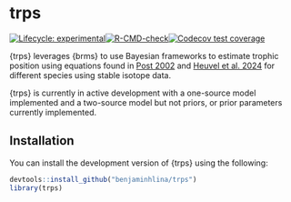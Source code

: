 
<!-- README.md is generated from README.Rmd. Please edit that file -->

# trps

<!-- badges: start -->

[![Lifecycle:
experimental](https://img.shields.io/badge/lifecycle-experimental-orange.svg)](https://lifecycle.r-lib.org/articles/stages.html#experimental)[![R-CMD-check](https://github.com/benjaminhlina/trps/actions/workflows/R-CMD-check.yaml/badge.svg)](https://github.com/benjaminhlina/trps/actions/workflows/R-CMD-check.yaml)[![Codecov
test
coverage](https://codecov.io/gh/benjaminhlina/trps/graph/badge.svg)](https://app.codecov.io/gh/benjaminhlina/trps)
<!-- badges: end -->

{trps} leverages {brms} to use Bayesian frameworks to estimate trophic
position using equations found in [Post
2002](https://esajournals.onlinelibrary.wiley.com/doi/abs/10.1890/0012-9658%282002%29083%5B0703%3AUSITET%5D2.0.CO%3B2)
and [Heuvel et
al. 2024](https://aslopubs.onlinelibrary.wiley.com/doi/full/10.1002/lno.12466)
for different species using stable isotope data.

{trps} is currently in active development with a one-source model
implemented and a two-source model but not priors, or prior parameters
currently implemented.

## Installation

You can install the development version of {trps} using the following:

``` r
devtools::install_github("benjaminhlina/trps")
library(trps)
```
